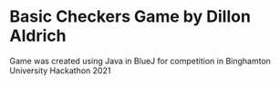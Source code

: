 # Basic Checkers Game by Dillon Aldrich
Game was created using Java in BlueJ for competition in Binghamton University Hackathon 2021
